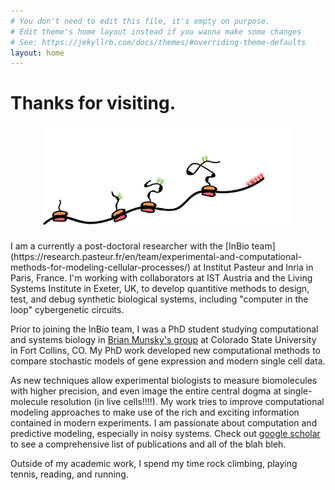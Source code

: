 ```yaml
---
# You don't need to edit this file, it's empty on purpose.
# Edit theme's home layout instead if you wanna make some changes
# See: https://jekyllrb.com/docs/themes/#overriding-theme-defaults
layout: home
---
```

<h1> Thanks for visiting.</h1>
<p align="center">
<img  src="/assets/translation_fig.png" alt="rectangle" style="width: 400px" />
</p>
I am a currently a post-doctoral researcher with the [InBio team](https://research.pasteur.fr/en/team/experimental-and-computational-methods-for-modeling-cellular-processes/) at Institut Pasteur and Inria in Paris, France. I'm working with collaborators at IST Austria and the Living Systems Institute in Exeter, UK, to develop quantitive methods to design, test, and debug synthetic biological systems, including "computer in the loop" cybergenetic circuits.

Prior to joining the InBio team,  I was a PhD student studying computational and systems biology in [Brian Munsky's group](http://www.engr.colostate.edu/~munsky/) at Colorado State University in Fort Collins, CO.
My PhD work developed new computational methods to compare stochastic models of gene expression and modern single cell data. 

As new techniques allow experimental biologists to measure biomolecules with higher precision, and even image the entire central dogma at single-molecule resolution (in live cells!!!!). My work tries to improve computational modeling approaches to make use of the rich and exciting information contained in modern experiments. 
I am passionate about computation and predictive modeling, especially in noisy systems. Check out [google scholar](https://scholar.google.com/citations?user=PrYu53UAAAAJ&hl=en&authuser=1&oi=ao) to see a comprehensive list of publications and all of the blah bleh.


Outside of my academic work, I spend my time rock climbing, playing tennis, reading, and running.
